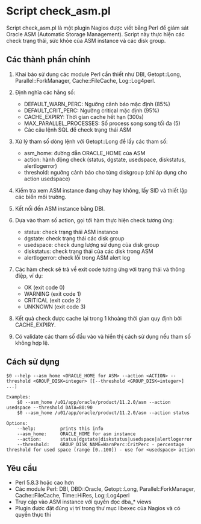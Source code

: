 # Script check_asm.pl

Script check_asm.pl là một plugin Nagios được viết bằng Perl để giám sát Oracle ASM (Automatic Storage Management). Script này thực hiện các check trạng thái, sức khỏe của ASM instance và các disk group.

## Các thành phần chính

1. Khai báo sử dụng các module Perl cần thiết như DBI, Getopt::Long, Parallel::ForkManager, Cache::FileCache, Log::Log4perl.

2. Định nghĩa các hằng số:
   - DEFAULT_WARN_PERC: Ngưỡng cảnh báo mặc định (85%)
   - DEFAULT_CRIT_PERC: Ngưỡng critical mặc định (95%) 
   - CACHE_EXPIRY: Thời gian cache hết hạn (300s)
   - MAX_PARALLEL_PROCESSES: Số process song song tối đa (5)
   - Các câu lệnh SQL để check trạng thái ASM

3. Xử lý tham số dòng lệnh với Getopt::Long để lấy các tham số:
   - asm_home: đường dẫn ORACLE_HOME của ASM 
   - action: hành động check (status, dgstate, usedspace, diskstatus, alertlogerror)
   - threshold: ngưỡng cảnh báo cho từng diskgroup (chỉ áp dụng cho action usedspace)

4. Kiểm tra xem ASM instance đang chạy hay không, lấy SID và thiết lập các biến môi trường.

5. Kết nối đến ASM instance bằng DBI.

6. Dựa vào tham số action, gọi tới hàm thực hiện check tương ứng:
   - status: check trạng thái ASM instance 
   - dgstate: check trạng thái các disk group
   - usedspace: check dung lượng sử dụng của disk group
   - diskstatus: check trạng thái của các disk trong ASM
   - alertlogerror: check lỗi trong ASM alert log

7. Các hàm check sẽ trả về exit code tương ứng với trạng thái và thông điệp, ví dụ:
   - OK (exit code 0)
   - WARNING (exit code 1)
   - CRITICAL (exit code 2)
   - UNKNOWN (exit code 3)

8. Kết quả check được cache lại trong 1 khoảng thời gian quy định bởi CACHE_EXPIRY.

9. Có validate các tham số đầu vào và hiển thị cách sử dụng nếu tham số không hợp lệ.

## Cách sử dụng

```
$0 --help --asm_home <ORACLE_HOME for ASM> --action <ACTION> --threshold <GROUP_DISK=integer> [[--threshold <GROUP_DISK=integer>] ...]

Examples:
    $0 --asm_home /u01/app/oracle/product/11.2.0/asm --action usedspace --threshold DATA=80:90  
    $0 --asm_home /u01/app/oracle/product/11.2.0/asm --action status

Options:
    --help:         prints this info
    --asm_home:     ORACLE_HOME for asm instance   
    --action:       status|dgstate|diskstatus|usedspace|alertlogerror
    --threshold:    GROUP_DISK_NAME=WarnPerc:CritPerc - percentage threshold for used space (range [0..100]) - use for <usedspace> action
```

## Yêu cầu

- Perl 5.8.3 hoặc cao hơn
- Các module Perl: DBI, DBD::Oracle, Getopt::Long, Parallel::ForkManager, Cache::FileCache, Time::HiRes, Log::Log4perl
- Truy cập vào ASM instance với quyền đọc dba_* views
- Plugin được đặt đúng vị trí trong thư mục libexec của Nagios và có quyền thực thi

